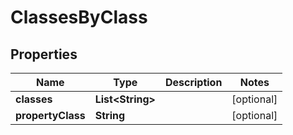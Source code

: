 

# ClassesByClass


## Properties

| Name | Type | Description | Notes |
|------------ | ------------- | ------------- | -------------|
|**classes** | **List&lt;String&gt;** |  |  [optional] |
|**propertyClass** | **String** |  |  [optional] |



